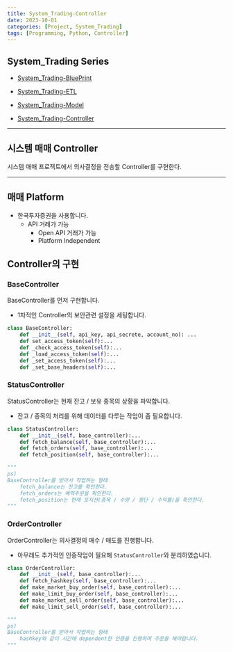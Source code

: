 ```yaml
---
title: System_Trading-Controller
date: 2023-10-01
categories: [Project, System_Trading]
tags: [Programming, Python, Controller]
---
```


## System_Trading Series

- [System_Trading-BluePrint](/posts/system_trading-blueprint/)

- [System_Trading-ETL](/posts/system_trading-etl/)

- [System_Trading-Model](/posts/system_trading-model/)

- [System_Trading-Controller](/posts/system_trading-controller/)

---

## 시스템 매매 Controller

시스템 매매 프로젝트에서 의사결정을 전송할 Controller를 구현한다.

---

## 매매 Platform

- 한국투자증권을 사용합니다.
  - API 거래가 가능
    - Open API 거래가 가능
    - Platform Independent

## Controller의 구현

### BaseController

BaseController를 먼저 구현합니다.

- 1차적인 Controller의 보안관련 설정을 세팅합니다.

```python
class BaseController:
    def __init__(self, api_key, api_secrete, account_no): ...
    def set_access_token(self):...
    def _check_access_token(self):...
    def _load_access_token(self):...
    def _set_access_token(self):...
    def _set_base_headers(self):...
```

### StatusController

StatusController는 현재 잔고 / 보유 종목의 상황을 파악합니다.

- 잔고 / 종목의 처리를 위해 데이터를 다루는 작업이 좀 필요합니다.

```python
class StatusController:
    def __init__(self, base_controller):...
    def fetch_balance(self, base_controller):...
    def fetch_orders(self, base_controller):...
    def fetch_position(self, base_controller):...

"""
ps) 
BaseController를 받아서 작업하는 형태
    fetch_balance는 잔고를 확인한다.
    fetch_orders는 예약주문을 확인한다.
    fetch_position는 현재 포지션(종목 / 수량 / 평단 / 수익률)을 확인한다.
"""
```

### OrderController

OrderController는 의사결정의 매수 / 매도를 진행합니다.

- 아무래도 추가적인 인증작업이 필요해 `StatusController`와 분리하였습니다.

```python
class OrderController:
    def __init__(self, base_controller):...
    def fetch_hashkey(self, base_controller):...
    def make_market_buy_order(self, base_controller):...
    def make_limit_buy_order(self, base_controller):...
    def make_market_sell_order(self, base_controller):...
    def make_limit_sell_order(self, base_controller):...

"""
ps)
BaseController를 받아서 작업하는 형태
    hashkey와 같이 시간에 dependent한 인증을 진행하며 주문을 해야합니다.
"""
```
